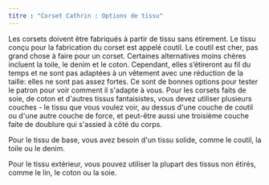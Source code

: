 ```yaml
---
titre : "Corset Cathrin : Options de tissu"
---
```


Les corsets doivent être fabriqués à partir de tissu sans étirement. Le tissu conçu pour la fabrication du corset est appelé coutil. Le coutil est cher, pas grand chose à faire pour un corset. Certaines alternatives moins chères incluent la toile, le denim et le coton. Cependant, elles s’étireront au fil du temps et ne sont pas adaptées à un vêtement avec une réduction de la taille: elles ne sont pas assez fortes. Ce sont de bonnes options pour tester le patron pour voir comment il s'adapte à vous. Pour les corsets faits de soie, de coton et d'autres tissus fantaisistes, vous devez utiliser plusieurs couches - le tissu que vous voulez voir, au dessus d'une couche de coutil ou d'une autre couche de force, et peut-être aussi une troisième couche faite de doublure qui s'assied à côté du corps.

Pour le tissu de base, vous avez besoin d'un tissu solide, comme le coutil, la toile ou le denim.

Pour le tissu extérieur, vous pouvez utiliser la plupart des tissus non étirés, comme le lin, le coton ou la soie.

